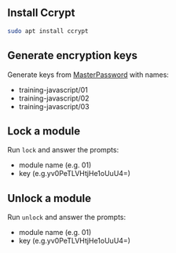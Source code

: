 ## Install Ccrypt
```bash
sudo apt install ccrypt
```
## Generate encryption keys
Generate keys from [MasterPassword](https://js.masterpassword.app/) with names:
- training-javascript/01
- training-javascript/02
- training-javascript/03

## Lock a module
Run `lock` and answer the prompts:
- module name (e.g. 01)
- key (e.g.yv0PeTLVHtjHe1oUuU4=)

## Unlock a module
Run `unlock` and answer the prompts:
- module name (e.g. 01)
- key (e.g.yv0PeTLVHtjHe1oUuU4=)
